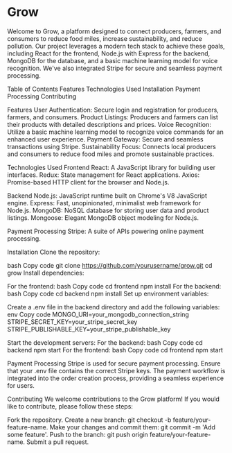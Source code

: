 # Grow

Welcome to Grow, a platform designed to connect producers, farmers, and consumers to reduce food miles, increase sustainability, and reduce pollution. Our project leverages a modern tech stack to achieve these goals, including React for the frontend, Node.js with Express for the backend, MongoDB for the database, and a basic machine learning model for voice recognition. We've also integrated Stripe for secure and seamless payment processing.

Table of Contents
Features
Technologies Used
Installation
Payment Processing
Contributing

Features
User Authentication: Secure login and registration for producers, farmers, and consumers.
Product Listings: Producers and farmers can list their products with detailed descriptions and prices.
Voice Recognition: Utilize a basic machine learning model to recognize voice commands for an enhanced user experience.
Payment Gateway: Secure and seamless transactions using Stripe.
Sustainability Focus: Connects local producers and consumers to reduce food miles and promote sustainable practices.

Technologies Used
Frontend
React: A JavaScript library for building user interfaces.
Redux: State management for React applications.
Axios: Promise-based HTTP client for the browser and Node.js.

Backend
Node.js: JavaScript runtime built on Chrome's V8 JavaScript engine.
Express: Fast, unopinionated, minimalist web framework for Node.js.
MongoDB: NoSQL database for storing user data and product listings.
Mongoose: Elegant MongoDB object modeling for Node.js.

Payment Processing
Stripe: A suite of APIs powering online payment processing.

Installation
Clone the repository:

bash
Copy code
git clone https://github.com/yourusername/grow.git
cd grow
Install dependencies:

For the frontend:
bash
Copy code
cd frontend
npm install
For the backend:
bash
Copy code
cd backend
npm install
Set up environment variables:

Create a .env file in the backend directory and add the following variables:
env
Copy code
MONGO_URI=your_mongodb_connection_string
STRIPE_SECRET_KEY=your_stripe_secret_key
STRIPE_PUBLISHABLE_KEY=your_stripe_publishable_key

Start the development servers:
For the backend:
bash
Copy code
cd backend
npm start
For the frontend:
bash
Copy code
cd frontend
npm start

Payment Processing
Stripe is used for secure payment processing. Ensure that your .env file contains the correct Stripe keys. The payment workflow is integrated into the order creation process, providing a seamless experience for users.

Contributing
We welcome contributions to the Grow platform! If you would like to contribute, please follow these steps:

Fork the repository.
Create a new branch: git checkout -b feature/your-feature-name.
Make your changes and commit them: git commit -m 'Add some feature'.
Push to the branch: git push origin feature/your-feature-name.
Submit a pull request.

